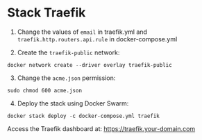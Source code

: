 # Stack Traefik

1. Change the values of `email` in traefik.yml and `traefik.http.routers.api.rule` in docker-compose.yml

2. Create the `traefik-public` network:
```
docker network create --driver overlay traefik-public
```

3. Change the `acme.json` permission:
```
sudo chmod 600 acme.json
```

4. Deploy the stack using Docker Swarm:
```
docker stack deploy -c docker-compose.yml traefik
```

Access the Traefik dashboard at: https://traefik.your-domain.com
